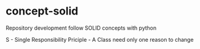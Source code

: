 # concept-solid
Repository development follow SOLID concepts with python

S - Single Responsibility Priciple - A Class need only one reason to change 
